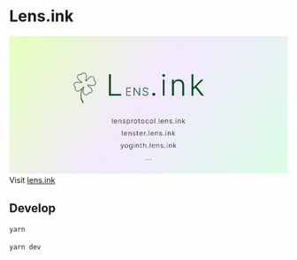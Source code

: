 # Lens.ink

![](public/banner.png)
Visit [lens.ink](https://lens.ink)

## Develop
```
yarn

yarn dev
```

